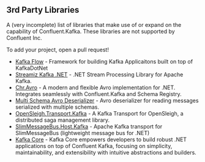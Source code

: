 
## 3rd Party Libraries

A (very incomplete) list of libraries that make use of or expand on the capability of Confluent.Kafka. These libraries are not supported by Confluent Inc.

To add your project, open a pull request!

- [Kafka Flow](https://github.com/Farfetch/kafkaflow) - Framework for building Kafka Applicaitons built on top of KafkaDotNet
- [Streamiz Kafka .NET](https://github.com/LGouellec/kafka-streams-dotnet) - .NET Stream Processing Library for Apache Kafka.
- [Chr.Avro](https://github.com/ch-robinson/dotnet-avro) - A modern and flexible Avro implementation for .NET. Integrates seamlessly with Confluent.Kafka and Schema Registry.
- [Multi Schema Avro Deserializer](https://github.com/ycherkes/multi-schema-avro-desrializer) - Avro deserializer for reading messages serialized with multiple schemas.
- [OpenSleigh.Transport.Kafka](https://github.com/mizrael/OpenSleigh/tree/develop/src/OpenSleigh.Transport.Kafka) - A Kafka Transport for OpenSleigh, a distributed saga management library.
- [SlimMessageBus.Host.Kafka](https://github.com/zarusz/SlimMessageBus) - Apache Kafka transport for SlimMessageBus (lightweight message bus for .NET)
- [Kafka Core](https://github.com/ffernandolima/confluent-kafka-core-dotnet) - Kafka Core empowers developers to build robust .NET applications on top of Confluent Kafka, focusing on simplicity, maintainability, and extensibility with intuitive abstractions and builders.
